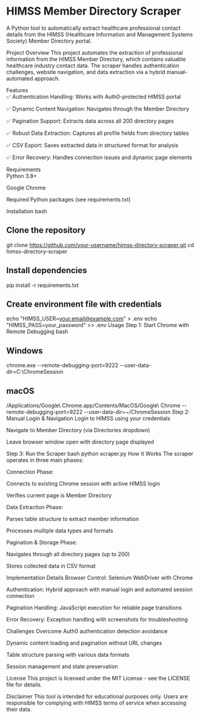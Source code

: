 # HIMSS Member Directory Scraper
A Python tool to automatically extract healthcare professional contact details from the HIMSS (Healthcare Information and Management Systems Society) Member Directory portal.

Project Overview
This project automates the extraction of professional information from the HIMSS Member Directory, which contains valuable healthcare industry contact data. The scraper handles authentication challenges, website navigation, and data extraction via a hybrid manual-automated approach.

Features  
✅ Authentication Handling: Works with Auth0-protected HIMSS portal

✅ Dynamic Content Navigation: Navigates through the Member Directory

✅ Pagination Support: Extracts data across all 200 directory pages

✅ Robust Data Extraction: Captures all profile fields from directory tables

✅ CSV Export: Saves extracted data in structured format for analysis

✅ Error Recovery: Handles connection issues and dynamic page elements

Requirements  
Python 3.8+

Google Chrome

Required Python packages (see requirements.txt)

Installation
bash
## Clone the repository
git clone https://github.com/your-username/himss-directory-scraper.git
cd himss-directory-scraper

## Install dependencies
pip install -r requirements.txt

## Create environment file with credentials
echo "HIMSS_USER=your.email@example.com" > .env
echo "HIMSS_PASS=your_password" >> .env
Usage
Step 1: Start Chrome with Remote Debugging
bash
## Windows
chrome.exe --remote-debugging-port=9222 --user-data-dir=C:\ChromeSession

## macOS
/Applications/Google\ Chrome.app/Contents/MacOS/Google\ Chrome --remote-debugging-port=9222 --user-data-dir=~/ChromeSession
Step 2: Manual Login & Navigation
Login to HIMSS using your credentials

Navigate to Member Directory (via Directories dropdown)

Leave browser window open with directory page displayed

Step 3: Run the Scraper
bash
python scraper.py
How It Works
The scraper operates in three main phases:

Connection Phase:

Connects to existing Chrome session with active HIMSS login

Verifies current page is Member Directory

Data Extraction Phase:

Parses table structure to extract member information

Processes multiple data types and formats

Pagination & Storage Phase:

Navigates through all directory pages (up to 200)

Stores collected data in CSV format

Implementation Details
Browser Control: Selenium WebDriver with Chrome

Authentication: Hybrid approach with manual login and automated session connection

Pagination Handling: JavaScript execution for reliable page transitions

Error Recovery: Exception handling with screenshots for troubleshooting

Challenges Overcome
Auth0 authentication detection avoidance

Dynamic content loading and pagination without URL changes

Table structure parsing with various data formats

Session management and state preservation

License
This project is licensed under the MIT License - see the LICENSE file for details.

Disclaimer
This tool is intended for educational purposes only. Users are responsible for complying with HIMSS terms of service when accessing their data.